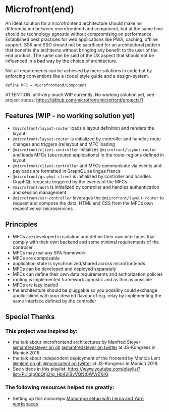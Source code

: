 # Microfront(end)

An ideal solution for a microfrontend architecture should make no differentiation between microfrontend and component, but at the same time should be technology agnostic without compromising on performance. Established best practices for web applications like PWA, caching, offline support, SSR and SSO should not be sacrificed for an architectural pattern that benefits the architects without bringing any benefit to the user of the end product.
The same can be said of the UX aspect that should not be influenced in a bad way by the choice of architecture.

Not all requirements can be achieved by mere solutions in code but by enforcing conventions like a (code) style guide and a design-system.

`define MFC = Microfrontend/Component`

ATTENTION: still very much WIP currently. No working solution yet, see project status:
https://github.com/microfront/microfront/projects/1

## Features (WIP - no working solution yet)

- `@microfront/layout-router` loads a layout definition and renders the layout
- `@microfront/layout-router` is initialized by controller and handles route changes and triggers (re)layout and MFC loading
- `@microfront/client-controller` initializes `@microfront/layout-router` and loads MFCs (aka routed applications) in the route-regions defined in layout
- `@microfront/client-controller` and MFCs communicate via events and payloads are formatted in GraphQL as lingua franca
- `@microfront/graphql-client` is initialized by controller and handles GraphQL requests triggered by the events of the MFCs
- `@microfront/auth` is initialized by controller and handles authentication and session management
- `@microfront/ssr-controller` leverages the `@microfront/layout-router` to request and compose the data, HTML and CSS from the MFCs own respective ssr microservices

## Principles

- MFCs are developed in isolation and define their own interfaces that comply with their own backend and some minimal requirements of the controller
- MFCs may use any SPA framework
- MFCs are composable
- application state is synchronized/shared across microfrontends
- MFCs can be developed and deployed separately
- MFCs can define their own data requirements and authorization policies
- routing is implemented framework agnostic and as thin as possible
- MFCs are lazy loaded
- the architecture should be pluggable so you possibly could exchange apollo-client with your desired flavour of e.g. relay by implementing the same interface defined by the controller

## Special Thanks

### This project was inspired by:

- the talk about microfrontend architectures by Manfred Steyer [@manfredsteyer on gh](https://github.com/manfredsteyer) [@manfredsteyer on twitter](https://twitter.com/ManfredSteyer) at JS-Kongress in Munich 2019.
- the talk about independent deployment of the frontend by Monica Lent [@mlent on gh](https://github.com/mlent) [@monicalent on twitter](https://twitter.com/monicalent) at JS-Kongress in Munich 2019.
- See videos in this playlist: https://www.youtube.com/playlist?list=PL1qIp0pQfjQ1q_Hb42IBvVQNt0WVrZXrG

### The following resources helped me greatly:

- Setting up this monorepo [Monorepo setup with Lerna and Yarn workspaces](https://medium.com/trabe/monorepo-setup-with-lerna-and-yarn-workspaces-5d747d7c0e91)
